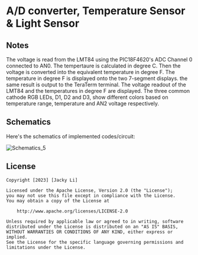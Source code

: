 # A/D converter, Temperature Sensor & Light Sensor

## Notes

The voltage is read from the LMT84 using the PIC18F4620's ADC Channel 0 connected to AN0. The tempertaure is calculated in degree C. Then the voltage is converted into the equivalent temperature in degree F. The temperature in degree F is displayed onto the two 7-segment displays. the same result is output to the TeraTerm terminal. The voltage readout of the LMT84 and the temperatures in degree F are displayed. The three common cathode RGB LEDs, D1, D2 and D3, show different colors based on temperature range, temperature and AN2 voltage respectively.

## Schematics

Here's the schematics of implemented codes/circuit:

<img src='https://i.imgur.com/rwNKFhw.jpg' title='Schematics_5' width='' alt='Schematics_5' />

## License

    Copyright [2023] [Jacky Li]

    Licensed under the Apache License, Version 2.0 (the "License");
    you may not use this file except in compliance with the License.
    You may obtain a copy of the License at

        http://www.apache.org/licenses/LICENSE-2.0

    Unless required by applicable law or agreed to in writing, software
    distributed under the License is distributed on an "AS IS" BASIS,
    WITHOUT WARRANTIES OR CONDITIONS OF ANY KIND, either express or implied.
    See the License for the specific language governing permissions and
    limitations under the License.
